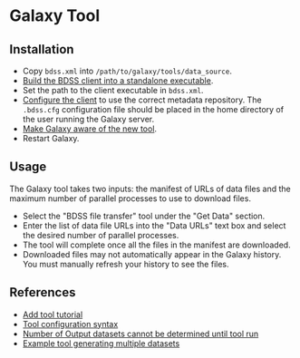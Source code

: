 # Galaxy Tool

## Installation

* Copy `bdss.xml` into `/path/to/galaxy/tools/data_source`.
* [Build the BDSS client into a standalone executable](/client/docs/Installation.md).
* Set the path to the client executable in `bdss.xml`.
* [Configure the client](/client/docs/Configuration.md) to use the correct metadata repository.
  The `.bdss.cfg` configuration file should be placed in the home directory of the user running the Galaxy server.
* [Make Galaxy aware of the new tool](https://wiki.galaxyproject.org/Admin/Tools/AddToolTutorial#A4._Make_Galaxy_aware_of_the_new_tool:).
* Restart Galaxy.

## Usage

The Galaxy tool takes two inputs: the manifest of URLs of data files and the maximum number of parallel processes
to use to download files.

* Select the "BDSS file transfer" tool under the "Get Data" section.
* Enter the list of data file URLs into the "Data URLs" text box and select the desired number of parallel processes.
* The tool will complete once all the files in the manifest are downloaded.
* Downloaded files may not automatically appear in the Galaxy history. You must manually refresh your history to
  see the files.

## References

* [Add tool tutorial](https://wiki.galaxyproject.org/Admin/Tools/AddToolTutorial)
* [Tool configuration syntax](https://wiki.galaxyproject.org/Admin/Tools/ToolConfigSyntax)
* [Number of Output datasets cannot be determined until tool run](https://wiki.galaxyproject.org/Admin/Tools/Multiple%20Output%20Files#Number_of_Output_datasets_cannot_be_determined_until_tool_run)
* [Example tool generating multiple datasets](https://web.science.mq.edu.au/~cassidy/2015/10/21/galaxy-tool-generating-datasets/)
